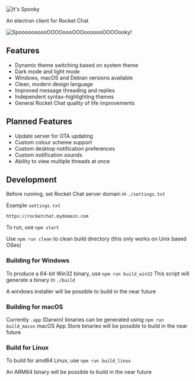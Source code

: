 ![It's Spooky](https://github.com/soda3x/SpookyChat/raw/master/misc/spookychat_banner.png "It's Spooky")

An electron client for Rocket Chat

![SpoooooooooOOOOoooOOOooooooOOOOooky!](https://github.com/soda3x/SpookyChat/raw/master/misc/showcase.png "SpoooooooooOOOOoooOOOooooooOOOOooky!")

## Features

* Dynamic theme switching based on system theme
* Dark mode and light mode
* Windows, macOS and Debian versions available
* Clean, modern design language
* Improved message threading and replies
* Independent syntax-highlighting themes
* General Rocket Chat quality of life improvements

## Planned Features

* Update server for OTA updating
* Custom colour scheme support
* Custom desktop notification preferences
* Custom notification sounds
* Ability to view multiple threads at once

## Development

Before running, set Rocket Chat server domain in `./settings.txt`

Example `settings.txt`

```text
https://rocketchat.mydomain.com
```

To run, use `npm start`

Use `npm run clean` to clean build directory (this only works on Unix based OSes)

### Building for Windows

To produce a 64-bit Win32 binary, use `npm run build_win32`
This script will generate a binary in `./build`

A windows installer will be possible to build in the near future

### Building for macOS

Currently `.app` (Darwin) binaries can be generated using `npm run build_macos`
macOS App Store binaries will be possible to build in the near future

### Build for Linux

To build for amd64 Linux, use `npm run build_linux`

An ARM64 binary will be possible to build in the near future

